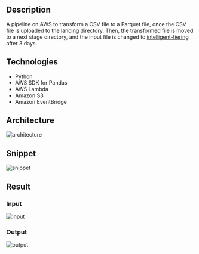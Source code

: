 ## Description
A pipeline on AWS to transform a CSV file to a Parquet file, once the CSV file is uploaded to the landing directory. Then, the transformed file is moved to a next stage directory, and the input file is changed to [intelligent-tiering](https://aws.amazon.com/s3/storage-classes/intelligent-tiering/) after 3 days.

## Technologies
- Python
- AWS SDK for Pandas
- AWS Lambda
- Amazon S3
- Amazon EventBridge

## Architecture
![architecture](https://github.com/Lu15700/event-driven-pipeline_in_aws/assets/102251361/4d100087-f1c8-491b-a7f3-21e901bca0f7)

## Snippet
![snippet](https://github.com/Lu15700/event-driven_pipeline_in_aws/assets/102251361/bff14695-4b79-4475-9d6e-43930ae457ac)

## Result

### Input
![input](https://github.com/Lu15700/event-driven_pipeline_in_aws/assets/102251361/49023077-0c41-48d8-8591-f142f18318d8)

### Output
![output](https://github.com/Lu15700/event-driven_pipeline_in_aws/assets/102251361/febef3e0-a601-4d73-98bd-0f93cc4184e1)
